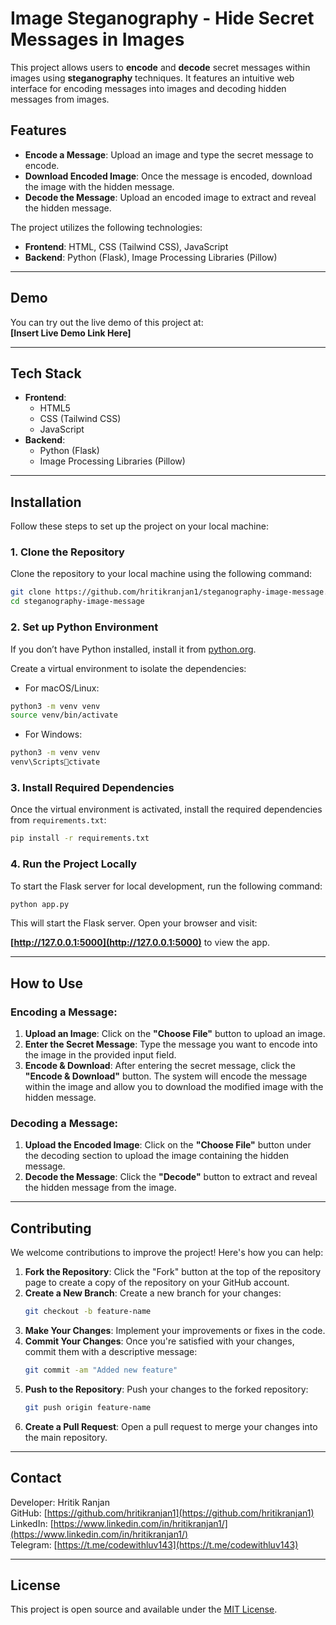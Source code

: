 
# Image Steganography - Hide Secret Messages in Images

This project allows users to **encode** and **decode** secret messages within images using **steganography** techniques. It features an intuitive web interface for encoding messages into images and decoding hidden messages from images.

## Features
- **Encode a Message**: Upload an image and type the secret message to encode.
- **Download Encoded Image**: Once the message is encoded, download the image with the hidden message.
- **Decode the Message**: Upload an encoded image to extract and reveal the hidden message.

The project utilizes the following technologies:
- **Frontend**: HTML, CSS (Tailwind CSS), JavaScript
- **Backend**: Python (Flask), Image Processing Libraries (Pillow)

---

## Demo

You can try out the live demo of this project at:  
**[Insert Live Demo Link Here]**

---

## Tech Stack

- **Frontend**:
  - HTML5
  - CSS (Tailwind CSS)
  - JavaScript
- **Backend**:
  - Python (Flask)
  - Image Processing Libraries (Pillow)

---

## Installation

Follow these steps to set up the project on your local machine:

### 1. Clone the Repository
Clone the repository to your local machine using the following command:

```bash
git clone https://github.com/hritikranjan1/steganography-image-message.git
cd steganography-image-message
```

### 2. Set up Python Environment

If you don’t have Python installed, install it from [python.org](https://www.python.org/downloads/).

Create a virtual environment to isolate the dependencies:

- For macOS/Linux:

```bash
python3 -m venv venv
source venv/bin/activate
```

- For Windows:

```bash
python3 -m venv venv
venv\Scriptsctivate
```

### 3. Install Required Dependencies

Once the virtual environment is activated, install the required dependencies from `requirements.txt`:

```bash
pip install -r requirements.txt
```

### 4. Run the Project Locally

To start the Flask server for local development, run the following command:

```bash
python app.py
```

This will start the Flask server. Open your browser and visit:

**[http://127.0.0.1:5000](http://127.0.0.1:5000)** to view the app.

---

## How to Use

### Encoding a Message:

1. **Upload an Image**: Click on the **"Choose File"** button to upload an image.
2. **Enter the Secret Message**: Type the message you want to encode into the image in the provided input field.
3. **Encode & Download**: After entering the secret message, click the **"Encode & Download"** button. The system will encode the message within the image and allow you to download the modified image with the hidden message.

### Decoding a Message:

1. **Upload the Encoded Image**: Click on the **"Choose File"** button under the decoding section to upload the image containing the hidden message.
2. **Decode the Message**: Click the **"Decode"** button to extract and reveal the hidden message from the image.

---

## Contributing

We welcome contributions to improve the project! Here's how you can help:

1. **Fork the Repository**: Click the "Fork" button at the top of the repository page to create a copy of the repository on your GitHub account.
2. **Create a New Branch**: Create a new branch for your changes:
    ```bash
    git checkout -b feature-name
    ```
3. **Make Your Changes**: Implement your improvements or fixes in the code.
4. **Commit Your Changes**: Once you're satisfied with your changes, commit them with a descriptive message:
    ```bash
    git commit -am "Added new feature"
    ```
5. **Push to the Repository**: Push your changes to the forked repository:
    ```bash
    git push origin feature-name
    ```
6. **Create a Pull Request**: Open a pull request to merge your changes into the main repository.

---

## Contact

Developer: Hritik Ranjan  
GitHub: [https://github.com/hritikranjan1](https://github.com/hritikranjan1)  
LinkedIn: [https://www.linkedin.com/in/hritikranjan1/](https://www.linkedin.com/in/hritikranjan1/)  
Telegram: [https://t.me/codewithluv143](https://t.me/codewithluv143)

---

## License

This project is open source and available under the [MIT License](LICENSE).
